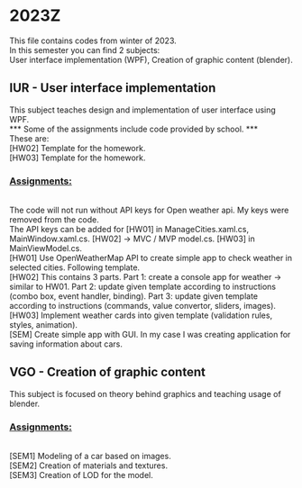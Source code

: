 <h1>2023Z</h1>
<p>
This file contains codes from winter of 2023. <br>
In this semester you can find 2 subjects: <br>
User interface implementation (WPF), Creation of graphic content (blender).<br>
</p>

<p>
<h2>IUR - User interface implementation</h2>
This subject teaches design and implementation of user interface using WPF. <br>
*** Some of the assignments include code provided by school. *** <br>
These are: <br>
[HW02] Template for the homework. <br>
[HW03] Template for the homework. <br>

<h3><ins>Assignments:</ins></h3> <br>
The code will not run without API keys for Open weather api. My keys were removed from the code. <br>
The API keys can be added for [HW01] in ManageCities.xaml.cs, MainWindow.xaml.cs. [HW02] -> MVC / MVP model.cs. [HW03] in MainViewModel.cs. <br>
[HW01] Use OpenWeatherMap API to create simple app to check weather in selected cities. Following template. <br>
[HW02] This contains 3 parts. Part 1: create a console app for weather -> similar to HW01. Part 2: update given template according to instructions (combo box, event handler, binding). Part 3: update given template according to instructions (commands, value convertor, sliders, images). <br>
[HW03] Implement weather cards into given template (validation rules, styles, animation). <br>
[SEM] Create simple app with GUI. In my case I was creating application for saving information about cars. <br>
</p>

<p>
<h2>VGO - Creation of graphic content</h2>
This subject is focused on theory behind graphics and teaching usage of blender. <br>

<h3><ins>Assignments:</ins></h3> <br>
[SEM1] Modeling of a car based on images. <br>
[SEM2] Creation of materials and textures. <br>
[SEM3] Creation of LOD for the model. <br>
</p>

